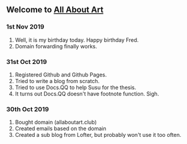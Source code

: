 ## Welcome to [All About Art](https://912828qj2.github.io/test.md)

### 1st Nov 2019

1. Well, it is my birthday today. Happy birthday Fred.
2. Domain forwarding finally works.

### 31st Oct 2019

1. Registered Github and Github Pages.
2. Tried to write a blog from scratch.
3. Tried to use Docs.QQ to help Susu for the thesis.
4. It turns out Docs.QQ doesn't have footnote function. Sigh.

### 30th Oct 2019

1. Bought domain (allaboutart.club)
2. Created emails based on the domain
3. Created a sub blog from Lofter, but probably won't use it too often.


